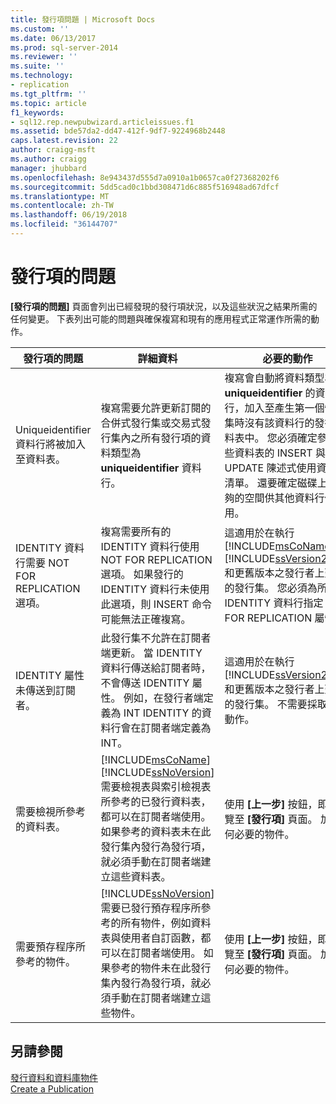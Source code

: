 ```yaml
---
title: 發行項問題 | Microsoft Docs
ms.custom: ''
ms.date: 06/13/2017
ms.prod: sql-server-2014
ms.reviewer: ''
ms.suite: ''
ms.technology:
- replication
ms.tgt_pltfrm: ''
ms.topic: article
f1_keywords:
- sql12.rep.newpubwizard.articleissues.f1
ms.assetid: bde57da2-dd47-412f-9df7-9224968b2448
caps.latest.revision: 22
author: craigg-msft
ms.author: craigg
manager: jhubbard
ms.openlocfilehash: 8e943437d555d7a0910a1b0657ca0f27368202f6
ms.sourcegitcommit: 5dd5cad0c1bbd308471d6c885f516948ad67dfcf
ms.translationtype: MT
ms.contentlocale: zh-TW
ms.lasthandoff: 06/19/2018
ms.locfileid: "36144707"
---
```

# <a name="article-issues"></a>發行項的問題
  **[發行項的問題]** 頁面會列出已經發現的發行項狀況，以及這些狀況之結果所需的任何變更。 下表列出可能的問題與確保複寫和現有的應用程式正常運作所需的動作。  
  
|發行項的問題|詳細資料|必要的動作|  
|-------------------|-------------|---------------------|  
|Uniqueidentifier 資料行將被加入至資料表。|複寫需要允許更新訂閱的合併式發行集或交易式發行集內之所有發行項的資料類型為 **uniqueidentifier** 資料行。|複寫會自動將資料類型為 **uniqueidentifier** 的資料行，加入至產生第一個快照集時沒有該資料行的發行資料表中。 您必須確定參考這些資料表的 INSERT 與 UPDATE 陳述式使用資料行清單。 還要確定磁碟上有足夠的空間供其他資料行使用。|  
|IDENTITY 資料行需要 NOT FOR REPLICATION 選項。|複寫需要所有的 IDENTITY 資料行使用 NOT FOR REPLICATION 選項。 如果發行的 IDENTITY 資料行未使用此選項，則 INSERT 命令可能無法正確複寫。|這適用於在執行 [!INCLUDE[msCoName](../../includes/msconame-md.md)] [!INCLUDE[ssVersion2000](../../includes/ssversion2000-md.md)] 和更舊版本之發行者上建立的發行集。 您必須為所有 IDENTITY 資料行指定 NOT FOR REPLICATION 屬性。|  
|IDENTITY 屬性未傳送到訂閱者。|此發行集不允許在訂閱者端更新。 當 IDENTITY 資料行傳送給訂閱者時，不會傳送 IDENTITY 屬性。 例如，在發行者端定義為 INT IDENTITY 的資料行會在訂閱者端定義為 INT。|這適用於在執行 [!INCLUDE[ssVersion2000](../../includes/ssversion2000-md.md)] 和更舊版本之發行者上建立的發行集。 不需要採取任何動作。|  
|需要檢視所參考的資料表。|[!INCLUDE[msCoName](../../includes/msconame-md.md)] [!INCLUDE[ssNoVersion](../../includes/ssnoversion-md.md)] 需要檢視表與索引檢視表所參考的已發行資料表，都可以在訂閱者端使用。 如果參考的資料表未在此發行集內發行為發行項，就必須手動在訂閱者端建立這些資料表。|使用 **[上一步]** 按鈕，即可導覽至 **[發行項]** 頁面。 加入任何必要的物件。|  
|需要預存程序所參考的物件。|[!INCLUDE[ssNoVersion](../../includes/ssnoversion-md.md)] 需要已發行預存程序所參考的所有物件，例如資料表與使用者自訂函數，都可以在訂閱者端使用。 如果參考的物件未在此發行集內發行為發行項，就必須手動在訂閱者端建立這些物件。|使用 **[上一步]** 按鈕，即可導覽至 **[發行項]** 頁面。 加入任何必要的物件。|  
  
## <a name="see-also"></a>另請參閱  
 [發行資料和資料庫物件](publish/publish-data-and-database-objects.md)   
 [Create a Publication](publish/create-a-publication.md)  
  
  